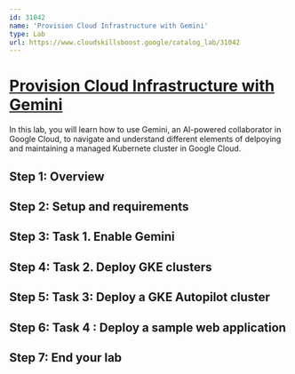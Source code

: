 ```yaml
---
id: 31042
name: 'Provision Cloud Infrastructure with Gemini'
type: Lab
url: https://www.cloudskillsboost.google/catalog_lab/31042
---
```


# [Provision Cloud Infrastructure with Gemini](https://www.cloudskillsboost.google/catalog_lab/31042)

In this lab, you will learn how to use Gemini, an AI-powered collaborator in Google Cloud, to navigate and understand different elements of delpoying and maintaining a managed Kubernete cluster in Google Cloud.

## Step 1: Overview

## Step 2: Setup and requirements

## Step 3: Task 1. Enable Gemini

## Step 4: Task 2. Deploy GKE clusters

## Step 5: Task 3: Deploy a GKE Autopilot cluster

## Step 6: Task 4 : Deploy a sample web application

## Step 7: End your lab
